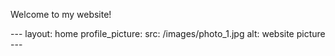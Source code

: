 
<p>
  Welcome to my website!
</p>
---
layout: home
profile_picture:
  src: /images/photo_1.jpg
  alt: website picture
---

